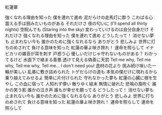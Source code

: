 紅蓮華


強くなれる理由を知った 僕を連れて進め
泥だらけの走馬灯に酔う こわばる心
震える手は掴みたいものがある それだけさ
夜の匂いに (I'll spend all thirty nights)
空睨んでも (Staring into the sky)
変わっていけるのは自分自身だけ それだけさ
強くなれる理由を知った 僕を連れて進め
どうしたって！
消せない夢も 止まれない今も
誰かのために強くなれるなら
ありがとう 悲しみよ
世界に打ちのめされて 負ける意味を知った
紅蓮の華よ咲き誇れ！ 運命を照らして
イナビカリの雑音が耳を刺す 戸惑う心
優しいだけじゃ守れないものがある？ わかってるけど
水面下で絡まる善悪 透けて見える偽善に天罰
Tell me why, Tell me why, Tell me why, Tell me...
I don't need you!
逸材の花より 挑み続け咲いた一輪が美しい
乱暴に敷き詰められた トゲだらけの道も
本気の僕だけに現れるから 乗り越えてみせるよ
簡単に片付けられた 守れなかった夢も
紅蓮の心臓に根を生やし この血に宿って
人知れず儚い 散りゆく結末
無情に破れた 悲鳴の風吹く
誰かの笑う影 誰かの泣き声
誰もが幸せを願ってる
どうしたって！
消せない夢も 止まれない今も
誰かのために強くなれるなら
ありがとう 悲しみよ
世界に打ちのめされて 負ける意味を知った
紅蓮の華よ咲き誇れ！ 運命を照らして
運命を照らして